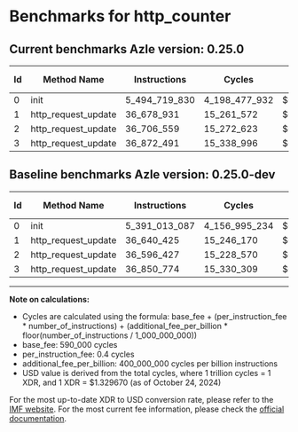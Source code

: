 # Benchmarks for http_counter

## Current benchmarks Azle version: 0.25.0

| Id  | Method Name         | Instructions  | Cycles        | USD           | USD/Million Calls | Change                                |
| --- | ------------------- | ------------- | ------------- | ------------- | ----------------- | ------------------------------------- |
| 0   | init                | 5_494_719_830 | 4_198_477_932 | $0.0055825902 | $5_582.59         | <font color="red">+103_706_743</font> |
| 1   | http_request_update | 36_678_931    | 15_261_572    | $0.0000202929 | $20.29            | <font color="red">+38_506</font>      |
| 2   | http_request_update | 36_706_559    | 15_272_623    | $0.0000203075 | $20.30            | <font color="red">+110_132</font>     |
| 3   | http_request_update | 36_872_491    | 15_338_996    | $0.0000203958 | $20.39            | <font color="red">+21_717</font>      |

## Baseline benchmarks Azle version: 0.25.0-dev

| Id  | Method Name         | Instructions  | Cycles        | USD           | USD/Million Calls |
| --- | ------------------- | ------------- | ------------- | ------------- | ----------------- |
| 0   | init                | 5_391_013_087 | 4_156_995_234 | $0.0055274319 | $5_527.43         |
| 1   | http_request_update | 36_640_425    | 15_246_170    | $0.0000202724 | $20.27            |
| 2   | http_request_update | 36_596_427    | 15_228_570    | $0.0000202490 | $20.24            |
| 3   | http_request_update | 36_850_774    | 15_330_309    | $0.0000203843 | $20.38            |

---

**Note on calculations:**

- Cycles are calculated using the formula: base_fee + (per_instruction_fee \* number_of_instructions) + (additional_fee_per_billion \* floor(number_of_instructions / 1_000_000_000))
- base_fee: 590_000 cycles
- per_instruction_fee: 0.4 cycles
- additional_fee_per_billion: 400_000_000 cycles per billion instructions
- USD value is derived from the total cycles, where 1 trillion cycles = 1 XDR, and 1 XDR = $1.329670 (as of October 24, 2024)

For the most up-to-date XDR to USD conversion rate, please refer to the [IMF website](https://www.imf.org/external/np/fin/data/rms_sdrv.aspx).
For the most current fee information, please check the [official documentation](https://internetcomputer.org/docs/current/developer-docs/gas-cost#execution).
